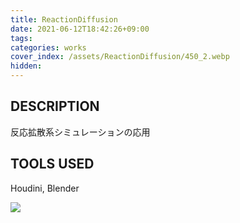 ```yaml
---
title: ReactionDiffusion
date: 2021-06-12T18:42:26+09:00
tags: 
categories: works
cover_index: /assets/ReactionDiffusion/450_2.webp
hidden: 
---
```


## DESCRIPTION
反応拡散系シミュレーションの応用

## TOOLS USED
Houdini, Blender

![](/assets/ReactionDiffusion/02.webp)